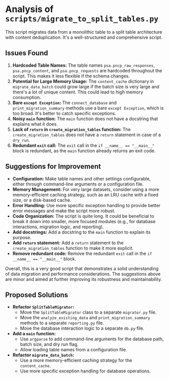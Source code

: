 # Analysis of `scripts/migrate_to_split_tables.py`

This script migrates data from a monolithic table to a split table architecture with content deduplication. It's a well-structured and comprehensive script.

## Issues Found

1.  **Hardcoded Table Names:** The table names `psa.pncp_raw_responses`, `psa.pncp_content`, and `psa.pncp_requests` are hardcoded throughout the script. This makes it less flexible if the schema changes.
2.  **Potential for Large Memory Usage:** The `content_cache` dictionary in `migrate_data_batch` could grow large if the batch size is very large and there's a lot of unique content. This could lead to high memory consumption.
3.  **Bare `except Exception`:** The `connect_database` and `print_migration_summary` methods use a bare `except Exception`, which is too broad. It's better to catch specific exceptions.
4.  **Noisy `main` function:** The `main` function does not have a docstring that explains what it does.
5.  **Lack of `return` in `create_migration_tables` function:** The `create_migration_tables` does not have a `return` statement in case of a `dry_run`.
6.  **Redundant `exit` call:** The `exit` call in the `if __name__ == "__main__"` block is redundant, as the `main` function already returns an exit code.

## Suggestions for Improvement

*   **Configuration:** Make table names and other settings configurable, either through command-line arguments or a configuration file.
*   **Memory Management:** For very large datasets, consider using a more memory-efficient caching strategy, such as an LRU cache with a fixed size, or a disk-based cache.
*   **Error Handling:** Use more specific exception handling to provide better error messages and make the script more robust.
*   **Code Organization:** The script is quite long. It could be beneficial to break it down into smaller, more focused modules (e.g., for database interactions, migration logic, and reporting).
*   **Add docstrings:** Add a docstring to the `main` function to explain its purpose.
*   **Add `return` statement:** Add a `return` statement to the `create_migration_tables` function to make it more explicit.
*   **Remove redundant code:** Remove the redundant `exit` call in the `if __name__ == "__main__"` block.

Overall, this is a very good script that demonstrates a solid understanding of data migration and performance considerations. The suggestions above are minor and aimed at further improving its robustness and maintainability.

## Proposed Solutions

*   **Refactor `SplitTableMigrator`:**
    *   Move the `SplitTableMigrator` class to a separate `migrator.py` file.
    *   Move the `analyze_existing_data` and `print_migration_summary` methods to a separate `reporting.py` file.
    *   Move the database interaction logic to a separate `db.py` file.
*   **Add a `main` function:**
    *   Use `argparse` to add command-line arguments for the database path, batch size, and dry run flag.
    *   Allow loading table names from a configuration file.
*   **Refactor `migrate_data_batch`:**
    *   Use a more memory-efficient caching strategy for the `content_cache`.
    *   Use more specific exception handling for database operations.
